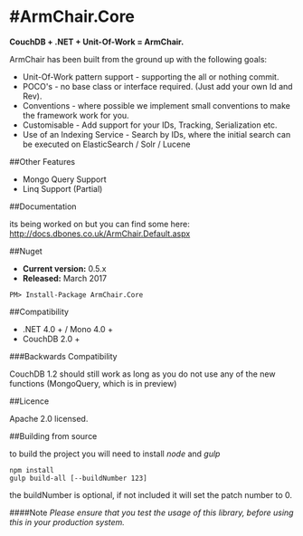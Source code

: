 #ArmChair.Core
=======

**CouchDB + .NET + Unit-Of-Work = ArmChair.**

ArmChair has been built from the ground up with the following goals:

* Unit-Of-Work pattern support - supporting the all or nothing commit.
* POCO's - no base class or interface required. (Just add your own Id and Rev).
* Conventions - where possible we implement small conventions to make the framework work for you.
* Customisable - Add support for your IDs, Tracking, Serialization etc.
* Use of an Indexing Service - Search by IDs, where the initial search can be executed on ElasticSearch / Solr / Lucene

##Other Features

* Mongo Query Support
* Linq Support (Partial)

##Documentation

its being worked on but you can find some here: http://docs.dbones.co.uk/ArmChair.Default.aspx

##Nuget

* **Current version:** 0.5.x
* **Released:** March 2017

```
PM> Install-Package ArmChair.Core
```

##Compatibility

* .NET 4.0 + / Mono 4.0 +
* CouchDB 2.0 +


###Backwards Compatibility

CouchDB 1.2 should still work as long as you do not use any of the new functions (MongoQuery, which is in preview)

##Licence

Apache 2.0 licensed.

##Building from source

to build the project you will need to install *node* and *gulp*

```
npm install
gulp build-all [--buildNumber 123]
```

the buildNumber is optional, if not included it will set the patch number to 0.

####Note
*Please ensure that you test the usage of this library, before using this in your production system.*